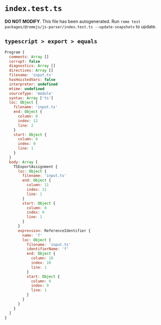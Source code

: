 # `index.test.ts`

**DO NOT MODIFY**. This file has been autogenerated. Run `rome test packages/@romejs/js-parser/index.test.ts --update-snapshots` to update.

## `typescript > export > equals`

```javascript
Program {
  comments: Array []
  corrupt: false
  diagnostics: Array []
  directives: Array []
  filename: 'input.ts'
  hasHoistedVars: false
  interpreter: undefined
  mtime: undefined
  sourceType: 'module'
  syntax: Array ['ts']
  loc: Object {
    filename: 'input.ts'
    end: Object {
      column: 0
      index: 12
      line: 2
    }
    start: Object {
      column: 0
      index: 0
      line: 1
    }
  }
  body: Array [
    TSExportAssignment {
      loc: Object {
        filename: 'input.ts'
        end: Object {
          column: 11
          index: 11
          line: 1
        }
        start: Object {
          column: 0
          index: 0
          line: 1
        }
      }
      expression: ReferenceIdentifier {
        name: 'f'
        loc: Object {
          filename: 'input.ts'
          identifierName: 'f'
          end: Object {
            column: 10
            index: 10
            line: 1
          }
          start: Object {
            column: 9
            index: 9
            line: 1
          }
        }
      }
    }
  ]
}
```
